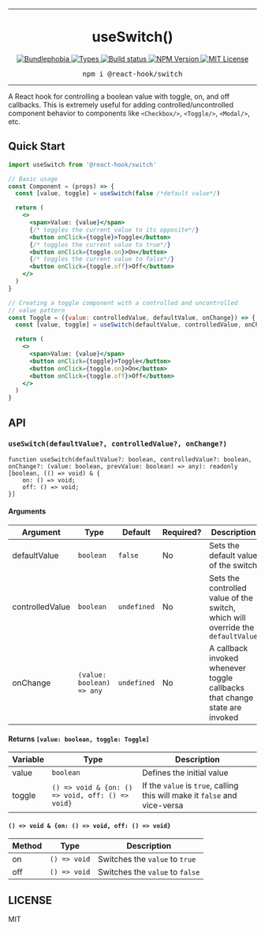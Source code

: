 <hr>
<div align="center">
  <h1 align="center">
    useSwitch()
  </h1>
</div>

<p align="center">
  <a href="https://bundlephobia.com/result?p=@react-hook/switch">
    <img alt="Bundlephobia" src="https://img.shields.io/bundlephobia/minzip/@react-hook/switch?style=for-the-badge&labelColor=24292e">
  </a>
  <a aria-label="Types" href="https://www.npmjs.com/package/@react-hook/switch">
    <img alt="Types" src="https://img.shields.io/npm/types/@react-hook/switch?style=for-the-badge&labelColor=24292e">
  </a>
  <a aria-label="Build status" href="https://travis-ci.com/jaredLunde/react-hook">
    <img alt="Build status" src="https://img.shields.io/travis/com/jaredLunde/react-hook?style=for-the-badge&labelColor=24292e">
  </a>
  <a aria-label="NPM version" href="https://www.npmjs.com/package/@react-hook/switch">
    <img alt="NPM Version" src="https://img.shields.io/npm/v/@react-hook/switch?style=for-the-badge&labelColor=24292e">
  </a>
  <a aria-label="License" href="https://jaredlunde.mit-license.org/">
    <img alt="MIT License" src="https://img.shields.io/npm/l/@react-hook/switch?style=for-the-badge&labelColor=24292e">
  </a>
</p>

<pre align="center">npm i @react-hook/switch</pre>
<hr>

A React hook for controlling a boolean value with toggle, on, and off callbacks. This
is extremely useful for adding controlled/uncontrolled component behavior to components
like `<Checkbox/>`, `<Toggle/>`, `<Modal/>`, etc.

## Quick Start

```jsx harmony
import useSwitch from '@react-hook/switch'

// Basic usage
const Component = (props) => {
  const [value, toggle] = useSwitch(false /*default value*/)

  return (
    <>
      <span>Value: {value}</span>
      {/* toggles the current value to its opposite*/}
      <button onClick={toggle}>Toggle</button>
      {/* toggles the current value to true*/}
      <button onClick={toggle.on}>On</button>
      {/* toggles the current value to false*/}
      <button onClick={toggle.off}>Off</button>
    </>
  )
}

// Creating a toggle component with a controlled and uncontrolled
// value pattern
const Toggle = ({value: controlledValue, defaultValue, onChange}) => {
  const [value, toggle] = useSwitch(defaultValue, controlledValue, onChange)

  return (
    <>
      <span>Value: {value}</span>
      <button onClick={toggle}>Toggle</button>
      <button onClick={toggle.on}>On</button>
      <button onClick={toggle.off}>Off</button>
    </>
  )
}
```

## API

### `useSwitch(defaultValue?, controlledValue?, onChange?)`

```
function useSwitch(defaultValue?: boolean, controlledValue?: boolean, onChange?: (value: boolean, prevValue: boolean) => any): readonly [boolean, (() => void) & {
    on: () => void;
    off: () => void;
}]
```

#### Arguments

| Argument        | Type                      | Default     | Required? | Description                                                                     |
| --------------- | ------------------------- | ----------- | --------- | ------------------------------------------------------------------------------- |
| defaultValue    | `boolean`                 | `false`     | No        | Sets the default value of the switch                                            |
| controlledValue | `boolean`                 | `undefined` | No        | Sets the controlled value of the switch, which will override the `defaultValue` |
| onChange        | `(value: boolean) => any` | `undefined` | No        | A callback invoked whenever toggle callbacks that change state are invoked      |

#### Returns `[value: boolean, toggle: Toggle]`

| Variable | Type                                             | Description                                                                |
| -------- | ------------------------------------------------ | -------------------------------------------------------------------------- |
| value    | `boolean`                                        | Defines the initial value                                                  |
| toggle   | `() => void & {on: () => void, off: () => void}` | If the `value` is `true`, calling this will make it `false` and vice-versa |

#### `() => void & {on: () => void, off: () => void}`

| Method | Type         | Description                     |
| ------ | ------------ | ------------------------------- |
| on     | `() => void` | Switches the `value` to `true`  |
| off    | `() => void` | Switches the `value` to `false` |

## LICENSE

MIT
